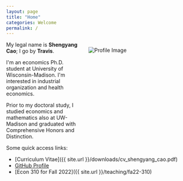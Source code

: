```yaml
---
layout: page
title: "Home"
categories: Welcome
permalink: /
---
```


<html>
  <body>
    <style>
      @media only screen and (max-width: 767px) {
        .attributes {
          margin: 35px 35px 35px 35px;
          float: center;
          height: auto;
          width: auto;
        }
      }
      @media only screen and (min-width: 768px) {
        .attributes {
          margin: 15px 1px 1px 30px;
          float: right;
          height: 280px;
          width: 280px;
        }
      }
    </style>
    <div class="attributes">
      <img alt="Profile Image"
        src="{{ site.url }}/assets/images/avatar.jpg">
    </div>
  </body>
</html>

My legal name is **Shengyang Cao**; I go by **Travis**.

I'm an economics Ph.D. student at University of Wisconsin-Madison. I'm interested in industrial organization and health economics. 

Prior to my doctoral study, I studied economics and mathematics also at UW-Madison and graduated with Comprehensive Honors and Distinction.

Some quick access links:

* [Curriculum Vitae]({{ site.url }}/downloads/cv_shengyang_cao.pdf)
* [GitHub Profile](https://github.com/scaotravis/)
* [Econ 310 for Fall 2022]({{ site.url }}/teaching/fa22-310)
